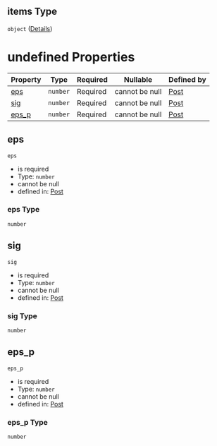 ## items Type

`object` ([Details](post-items-properties-elem-anyof-0-items-properties-sec-properties-mat-items.md))

# undefined Properties

| Property        | Type     | Required | Nullable       | Defined by                                                                                                                                                                                                                                                                                          |
| :-------------- | -------- | -------- | -------------- | :-------------------------------------------------------------------------------------------------------------------------------------------------------------------------------------------------------------------------------------------------------------------------------------------------- |
| [eps](#eps)     | `number` | Required | cannot be null | [Post](post-items-properties-elem-anyof-0-items-properties-sec-properties-mat-items-properties-eps.md "https&#x3A;//raw.githubusercontent.com/claudioperez/FedeasAPI/v0.0.0/schemas/model.schema.json#/items/properties/Elem/anyOf/0/items/properties/Sec/properties/Mat/items/properties/eps")     |
| [sig](#sig)     | `number` | Required | cannot be null | [Post](post-items-properties-elem-anyof-0-items-properties-sec-properties-mat-items-properties-sig.md "https&#x3A;//raw.githubusercontent.com/claudioperez/FedeasAPI/v0.0.0/schemas/model.schema.json#/items/properties/Elem/anyOf/0/items/properties/Sec/properties/Mat/items/properties/sig")     |
| [eps_p](#eps_p) | `number` | Required | cannot be null | [Post](post-items-properties-elem-anyof-0-items-properties-sec-properties-mat-items-properties-eps_p.md "https&#x3A;//raw.githubusercontent.com/claudioperez/FedeasAPI/v0.0.0/schemas/model.schema.json#/items/properties/Elem/anyOf/0/items/properties/Sec/properties/Mat/items/properties/eps_p") |

## eps




`eps`

-   is required
-   Type: `number`
-   cannot be null
-   defined in: [Post](post-items-properties-elem-anyof-0-items-properties-sec-properties-mat-items-properties-eps.md "https&#x3A;//raw.githubusercontent.com/claudioperez/FedeasAPI/v0.0.0/schemas/model.schema.json#/items/properties/Elem/anyOf/0/items/properties/Sec/properties/Mat/items/properties/eps")

### eps Type

`number`

## sig




`sig`

-   is required
-   Type: `number`
-   cannot be null
-   defined in: [Post](post-items-properties-elem-anyof-0-items-properties-sec-properties-mat-items-properties-sig.md "https&#x3A;//raw.githubusercontent.com/claudioperez/FedeasAPI/v0.0.0/schemas/model.schema.json#/items/properties/Elem/anyOf/0/items/properties/Sec/properties/Mat/items/properties/sig")

### sig Type

`number`

## eps_p




`eps_p`

-   is required
-   Type: `number`
-   cannot be null
-   defined in: [Post](post-items-properties-elem-anyof-0-items-properties-sec-properties-mat-items-properties-eps_p.md "https&#x3A;//raw.githubusercontent.com/claudioperez/FedeasAPI/v0.0.0/schemas/model.schema.json#/items/properties/Elem/anyOf/0/items/properties/Sec/properties/Mat/items/properties/eps_p")

### eps_p Type

`number`
